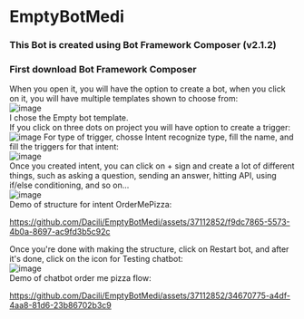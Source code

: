 # EmptyBotMedi
### This Bot is created using Bot Framework Composer (v2.1.2)
### First download Bot Framework Composer
When you open it, you will have the option to create a bot, when you click on it, you will have multiple templates shown to choose from:  
![image](https://github.com/Dacili/EmptyBotMedi/assets/37112852/e1a9c404-0365-45b0-bca9-31c84b1a9ddd)  
I chose the Empty bot template.   
If you click on three dots on project you will have option to create a trigger:  
![image](https://github.com/Dacili/EmptyBotMedi/assets/37112852/03146cb8-bebe-4219-98e9-7d760940c501)
For type of trigger, chosse Intent recognize type, fill the name, and fill the triggers for that intent:   
![image](https://github.com/Dacili/EmptyBotMedi/assets/37112852/6dd81ef0-238e-46a1-86ea-8bae057faff8)   
Once you created intent, you can click on + sign and create a lot of different things, such as asking a question, sending an answer, hitting API, using if/else conditioning, and so on...   
![image](https://github.com/Dacili/EmptyBotMedi/assets/37112852/fed97839-3d32-4074-8868-d76719164e99)   
Demo of structure for intent OrderMePizza:   



https://github.com/Dacili/EmptyBotMedi/assets/37112852/f9dc7865-5573-4b0a-8697-ac9fd3b5c92c  


 
Once you're done with making the structure, click on Restart bot, and after it's done, click on the icon for Testing chatbot:  
![image](https://github.com/Dacili/EmptyBotMedi/assets/37112852/bb5eb105-54fd-410b-8be4-e5acf134d63d)  
Demo of chatbot order me pizza flow:  


https://github.com/Dacili/EmptyBotMedi/assets/37112852/34670775-a4df-4aa8-81d6-23b86702b3c9





